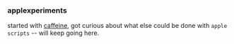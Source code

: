 ### applexperiments

started with [caffeine](https://github.com/aa-ag/caffeine), got curious about what else could be done with `apple scripts` -- will keep going here.